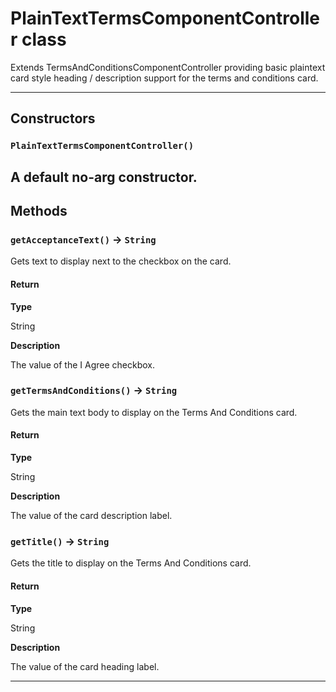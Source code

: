# PlainTextTermsComponentController class

Extends TermsAndConditionsComponentController providing basic plaintext card style heading / description support for the terms and conditions card.

---
## Constructors
### `PlainTextTermsComponentController()`

A default no-arg constructor.
---
## Methods
### `getAcceptanceText()` → `String`

Gets text to display next to the checkbox on the card.

#### Return

**Type**

String

**Description**

The value of the I Agree checkbox.

### `getTermsAndConditions()` → `String`

Gets the main text body to display on the Terms And Conditions card.

#### Return

**Type**

String

**Description**

The value of the card description label.

### `getTitle()` → `String`

Gets the title to display on the Terms And Conditions card.

#### Return

**Type**

String

**Description**

The value of the card heading label.

---
